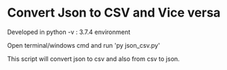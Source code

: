 # Convert Json to CSV and Vice versa
Developed in python -v : 3.7.4 environment

Open terminal/windows cmd and run 'py json_csv.py'

This script will convert json to csv and also from csv to json.
